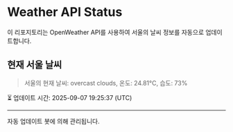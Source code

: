 
# Weather API Status

이 리포지토리는 OpenWeather API를 사용하여 서울의 날씨 정보를 자동으로 업데이트합니다.

## 현재 서울 날씨
> 서울의 현재 날씨: overcast clouds, 온도: 24.81°C, 습도: 73%

⏳ 업데이트 시간: 2025-09-07 19:25:37 (UTC)

---
자동 업데이트 봇에 의해 관리됩니다.
